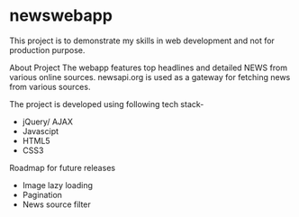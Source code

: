 # newswebapp

This project is to demonstrate my skills in web development and not for production purpose.

About Project
The webapp features top headlines and detailed NEWS from various online sources. newsapi.org is used as a gateway for fetching news from various sources.

The project is developed using following tech stack-

- jQuery/ AJAX
- Javascipt
- HTML5
- CSS3

Roadmap for future releases

- Image lazy loading
- Pagination
- News source filter

